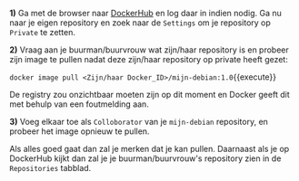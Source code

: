 **1)** Ga met de browser naar [DockerHub](https://hub.docker.com) en log daar in indien nodig. Ga nu naar je eigen repository en zoek naar de `Settings` om je repository op `Private` te zetten.

**2)** Vraag aan je buurman/buurvrouw wat zijn/haar repository is en probeer zijn image te pullen nadat deze zijn/haar repository op private heeft gezet:

`docker image pull <Zijn/haar Docker_ID>/mijn-debian:1.0`{{execute}}

De registry zou onzichtbaar moeten zijn op dit moment en Docker geeft dit met behulp van een foutmelding aan.

**3)** Voeg elkaar toe als `Colloborator` van je `mijn-debian` repository, en probeer het image opnieuw te pullen. 

Als alles goed gaat dan zal je merken dat je kan pullen. Daarnaast als je op DockerHub kijkt dan zal je je buurman/buurvrouw's repository zien in de `Repositories` tabblad.
